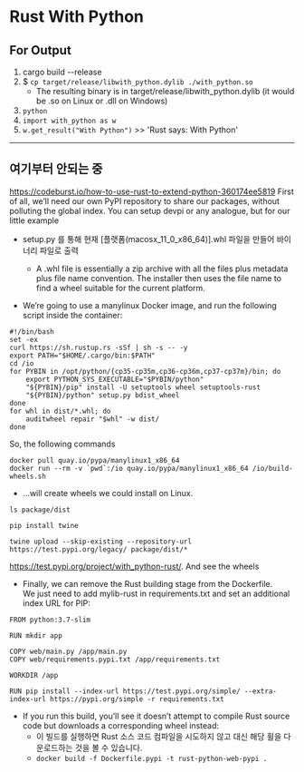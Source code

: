 # Rust With Python

## For Output
1. cargo build --release
2. $ `cp target/release/libwith_python.dylib ./with_python.so  `
    * The resulting binary is in target/release/libwith_python.dylib (it would be .so on Linux or .dll on Windows)
3. `python`
4. `import with_python as w`
5. `w.get_result("With Python")` >> 'Rust says: With Python'

--- 
## 여기부터 안되는 중
https://codeburst.io/how-to-use-rust-to-extend-python-360174ee5819
First of all, we’ll need our own PyPI repository to share our packages, without polluting the global index. You can setup devpi or any analogue, but for our little example 

* setup.py 를 통해 현재 [플랫폼(macosx_11_0_x86_64)].whl 파일을 만들어 바이너리 파일로 출력
    - A .whl file is essentially a zip archive with all the files plus metadata plus file name convention. The installer then uses the file name to find a wheel suitable for the current platform.

* We’re going to use a manylinux Docker image, and run the following script inside the container:
``` 
#!/bin/bash
set -ex
curl https://sh.rustup.rs -sSf | sh -s -- -y
export PATH="$HOME/.cargo/bin:$PATH"
cd /io
for PYBIN in /opt/python/{cp35-cp35m,cp36-cp36m,cp37-cp37m}/bin; do
    export PYTHON_SYS_EXECUTABLE="$PYBIN/python"
    "${PYBIN}/pip" install -U setuptools wheel setuptools-rust
    "${PYBIN}/python" setup.py bdist_wheel
done
for whl in dist/*.whl; do
    auditwheel repair "$whl" -w dist/
done
```

So, the following commands
```
docker pull quay.io/pypa/manylinux1_x86_64
docker run --rm -v `pwd`:/io quay.io/pypa/manylinux1_x86_64 /io/build-wheels.sh
```

* …will create wheels we could install on Linux.

` ls package/dist `

```
pip install twine

twine upload --skip-existing --repository-url https://test.pypi.org/legacy/ package/dist/*
```

https://test.pypi.org/project/with_python-rust/. And see the wheels

* Finally, we can remove the Rust building stage from the Dockerfile. <br> We just need to add mylib-rust in requirements.txt and set an additional index URL for PIP:

```
FROM python:3.7-slim

RUN mkdir app

COPY web/main.py /app/main.py
COPY web/requirements.pypi.txt /app/requirements.txt

WORKDIR /app

RUN pip install --index-url https://test.pypi.org/simple/ --extra-index-url https://pypi.org/simple -r requirements.txt

```
* If you run this build, you’ll see it doesn’t attempt to compile Rust source code but downloads a corresponding wheel instead:
    - 이 빌드를 실행하면 Rust 소스 코드 컴파일을 시도하지 않고 대신 해당 휠을 다운로드하는 것을 볼 수 있습니다.
    -  ``` docker build -f Dockerfile.pypi -t rust-python-web-pypi . ```